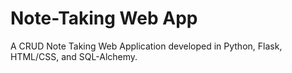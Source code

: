 # Note-Taking Web App
A CRUD Note Taking Web Application developed in Python, Flask, HTML/CSS, and SQL-Alchemy.